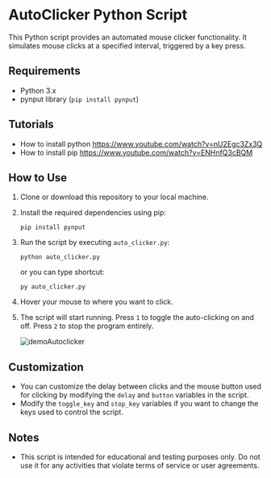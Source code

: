 # AutoClicker Python Script

This Python script provides an automated mouse clicker functionality. It simulates mouse clicks at a specified interval, triggered by a key press.

## Requirements
- Python 3.x
- pynput library (`pip install pynput`)

## Tutorials
- How to install python https://www.youtube.com/watch?v=nU2Egc3Zx3Q
- How to install pip https://www.youtube.com/watch?v=ENHnfQ3cBQM

## How to Use
1. Clone or download this repository to your local machine.
2. Install the required dependencies using pip:
    ```
    pip install pynput
    ```
3. Run the script by executing `auto_clicker.py`:
    ```
    python auto_clicker.py
    ```
    or you can type shortcut:
    ```
    py auto_clicker.py
    ```
4. Hover your mouse to where you want to click.
5. The script will start running. Press `1` to toggle the auto-clicking on and off. Press `2` to stop the program entirely.

   ![demoAutoclicker](https://github.com/KeijiPlata/cookie-clicker/assets/109679214/1cec6d19-78c3-4c2f-a0da-f152bd30b87f)

## Customization
- You can customize the delay between clicks and the mouse button used for clicking by modifying the `delay` and `button` variables in the script.
- Modify the `toggle_key` and `stop_key` variables if you want to change the keys used to control the script.

## Notes
- This script is intended for educational and testing purposes only. Do not use it for any activities that violate terms of service or user agreements.


